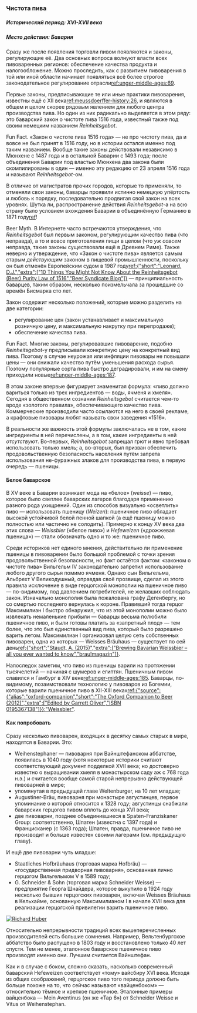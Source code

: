 ### Чистота пива

##### Исторический период: XVI-XVII века
##### Место действия: Бавария

Сразу же после появления торговли пивом появляются и законы, регулирующие её. Два основных вопроса волнуют власти всех пивоваренных регионов: обеспечение качества продукта и налогообложение. Можно проследить, как с развитием пивоварения в той или иной области начинает появляться всё более строгое законодательное регулирование отрасли[ref:unger-middle-ages:69]().

Первые законы, предписывающие те или иные практики пивоварения, известны ещё с XII века[ref:meussdoerffer-history:26](), и являются в общем и целом скорее рядовым явлением для любого центра производства пива. Но один из них радикально выделяется в этом ряду: это баварский закон о чистоте пива 1516 года, известный также под своим немецким названием *Reinheitsgebot*.

Fun Fact. «Закон о чистоте пива 1516 года» — не про чистоту пива, да и вовсе не был принят в 1516 году, но в истории остался именно под таким названием. Вообще такие законы действовали независимо в Мюнхене с 1487 года и в остальной Баварии с 1493 года; после объединения Баварии под властью Мюнхена два закона были скомпилированы в один — именно эту редакцию от 23 апреля 1516 года и называют *Reinheitsgebot*-ом.

В отличие от магистратов прочих городов, которые то применяли, то отменяли свои законы, баварцы проявили истинно немецкую упёртость и любовь к порядку, последовательно продвигая свой закон на всех уровнях. Шутка ли, распространение действия *Reinheitsgebot*-а на всю страну было условием вхождения Баварии в объединённую Германию в 1871 году[ref](https://en.wikipedia.org/wiki/Reinheitsgebot)!

Beer Myth. В Интернете часто встречаются утверждения, что *Reinheitsgebot* был первым законом, регулирующим качество пива (что неправда), а то и вовсе приготовления пищи в целом (что *уж совсем* неправда, такие законы существовали ещё в Древнем Риме). Также неверно и утверждение, что «Закон о чистоте пива» является самым старым *действующим* законом в пищевой промышленности, поскольку он был отменён Европейским судом в 1987 году[ref:{"short":"Leonard, D.J.","extra":["10 Things You Might Not Know About the Reinheitsgebot (Beer) Purity Law of 1516","Beer Syndicate Blog"]}](https://beersyndicate.com/blog/10-things-you-might-not-know-about-the-reinheitsgebot-beer-purity-law-of-1516/) — принципиальность баварцев, таким образом, несколько поизмельчала за прошедшие со времён Бисмарка сто лет.

Закон содержит несколько положений, которые можно разделить на две категории:
  * регулирование цен (закон устанавливает и максимальную розничную цену, и максимальную накрутку при перепродаже);
  * обеспечение качества пива.

Fun Fact. Многие законы, регулировавшие пивоварение, подобно *Reinheitsgebot*-у предписывали конкретную цену на конкретный вид пива. Поэтому в случае неурожая или инфляции пивовары не повышали цены — они снижали качество путём уменьшения расхода сырья. Поэтому популярные сорта пива быстро деградировали, и им на смену приходили новые[ref:unger-middle-ages:187]().

В этом законе впервые фигурирует знаменитая формула: «пиво должно вариться только из трех ингредиентов — воды, ячменя и хмеля». Сегодня в общественном сознании *Reinheitsgebot* считается чем-то вроде «золотого правила», обеспечивающего качество пива. Коммерческие производили часто ссылаются на него в своей рекламе, а крафтовые пивовары любят называть свои заведения «1516».

В реальности же важность этой формулы заключалась не в том, какие ингредиенты в ней перечислены, а в том, какие ингредиенты в ней *отсутствуют*. Во-первых, *Reinheitsgebot* запрещал грют и явно требовал использовать только хмель; а, во-вторых, был призван обеспечить продовольственную безопасность населения путём запрета использования не-фуражных злаков для производства пива, в первую очередь — пшеницы.

#### Белое баварское

В XV веке в Баварии возникает мода на «белое» (*weisse*) — пиво, которое было светлее баварских лагеров благодаря применению разного рода ухищрений. Один из способов визуально «осветлить» пиво — использовать пшеницу (*Weizen*): пшеничное пиво обладает высокой устойчивой белой пенной шапкой (а ещё пшеницу можно полностью или частично не солодить). Примерно к концу XV века два этих слова — *Weissbier* («белое пиво») и *Hefeweizen* («дрожжевая пшеница») — стали обозначать одно и то же: пшеничное пиво.

Среди историков нет единого мнения, действительно ли применение пшеницы в пивоварении было большой проблемой с точки зрения продовольственной безопасности, но факт остаётся фактом: «законом о чистоте пива» Вильгельм IV законодательно запретил использование любого другого сырья помимо ячменя. Однако сын Вильгельма, Альбрехт V Великодушный, оправдав своё прозвище, сделал из этого правила исключение в виде герцогской монополии на пшеничное пиво — по-видимому, под давлением потребителей, не желавших соблюдать закон. Изначально монополия была пожалована графу Дегенбергу, но со смертью последнего вернулась к короне. Правивший тогда герцог Максимилиан I быстро обнаружил, что из этой монополии можно было извлекать немаленькие прибыли — баварцы весьма полюбили пшеничное пиво, и были готовы платить за «запретный плод» — тем более, что это был единственный вид пива, который было разрешено варить летом. Максимилиан I организовал целую сеть собственных пивоварен, одна из которых — Weisses Bräuhaus — существует по сей день[ref:{"short":"Staudt, A. (2015)","extra":["Brewing Bavarian Weissbier – all you ever wanted to know","brau!magazin"]}](https://braumagazin.de/article/brewing-bavarian-weissbier-all-you-ever-wanted-to-know/).

Напоследок заметим, что пиво из пшеницы варили на протяжении тысячелетий — начиная с шумеров и египтян. Пшеничным пивом славился и Гамбург в XIV веке[ref:unger-middle-ages:185](). Баварцы, по-видимому, позаимствовали технологию у пивоваров из Богемии, которые варили пшеничное пиво в XII-XIII веках[ref:{"source":{"alias":"oxford-companion","short":"The Oxford Companion to Beer (2012)","extra":["Edited by Garrett Oliver","ISBN 0195367138"]}}:"Weissbier"]().

#### Как попробовать

Сразу несколько пивоварен, входящих в десятку самых старых в мире, находятся в Баварии. Это:
  * Weihenstephaner — пивоварня при Вайнштефанском аббатстве, появилась в 1040 году (хотя некоторые историки считают соответствующий документ подделкой XVII века; но достоверно известно о выращивании хмеля в монастырском саду аж с 768 года н.э.) и считается вообще самой старой непрерывно действующей пивоварней в мире;
  * упомянутая в предыдущей главе Weltenburger, на 10 лет младше;
  * Augustiner-Bräu, пивоварня при монастыре августинцев, первое упоминание о которой относится к 1328 году; августинцы снабжали баварских герцогов пивом вплоть до конца XVI века;
  * две пивоварни, позднее объединившиеся в Spaten-Franziskaner Group: соответственно, Шпатен (известна с 1397 года) и Францисканер (с 1363 года); Шпатен, правда, пшеничное пиво не производит и больше известен своими лагерами (см. предыдущую главу).

И ещё две пивоварни чуть младше:
  * Staatliches Hofbräuhaus (торговая марка Hofbräu) — «государственная придворная пивоварня», основанная лично герцогом Вильгельмом V в 1589 году;
  * G. Schneider & Sohn (торговая марка Schneider Weisse) — предприятие Георга Шнайдера, которое выкупило в 1924 году несколько бывших герцогских пивоварен, включая Weisses Bräuhaus в Кельхайме, основанную Максимилианом I в начале XVII века для реализации герцогской привилегии варить пшеничное пиво.

[![Richard Huber](/img/weisses-brauhaus.jpg "Здание пивоварни Weisses Bräuhaus в Кельхайме, Бавария. Построено в 1607 г.")](https://commons.wikimedia.org/wiki/User:Richard_Huber)

Относительно непрерывности традиций всех вышеперечисленных производителей есть большие сомнения. Например, Вельтенбургское аббатство было распущено в 1803 году и восстановлено только 40 лет спустя. Тем не менее, эталонное баварское пшеничное пиво производят именно они. Лучшим считается Вайнштефан.

Как и в случае с боком, сложно сказать, насколько современный баварский Hefeweizen соответствует «тому» вайсбиру XVI века. Исходя из общих соображений, герцогское пиво того периода должно быть больше похоже на то, что сейчас называют «вайценбоком» — относительно тёмное и крепкое пшеничное. Эталонные примеры вайценбока — Mein Aventinus (он же «Tap 6») от Schneider Weisse и Vitus от Weihenstephan.